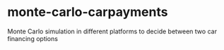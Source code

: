 # monte-carlo-carpayments
Monte Carlo simulation in different platforms to decide between two car financing options
